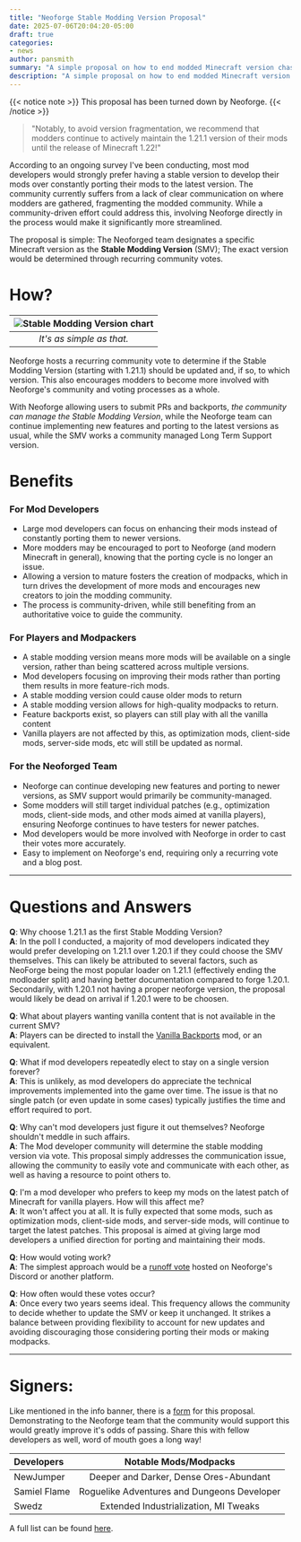 ```yaml
---
title: "Neoforge Stable Modding Version Proposal"
date: 2025-07-06T20:04:20-05:00
draft: true
categories:
- news
author: pansmith
summary: "A simple proposal on how to end modded Minecraft version chasing with a single step, with neoforge."
description: "A simple proposal on how to end modded Minecraft version chasing with a single step, with neoforge."
---
```


{{< notice note >}}
This proposal has been turned down by Neoforge.
{{< /notice >}}

> "Notably, to avoid version fragmentation, we recommend that modders continue to actively maintain the 1.21.1 version of their mods until the release of Minecraft 1.22!"

According to an ongoing survey I've been conducting, most mod developers would strongly prefer having a stable version to develop their mods over constantly porting their mods to the latest version. The community currently suffers from a lack of clear communication on where modders are gathered, fragmenting the modded community. While a community-driven effort could address this, involving Neoforge directly in the process would make it significantly more streamlined.

The proposal is simple: The Neoforged team designates a specific Minecraft version as the **Stable Modding Version** (SMV); The exact version would be determined through recurring community votes.



# How?
<!-- 1. Host a community vote every 2-3 years on if the SMV should be changed. 
2. Done  -->

| ![Stable Modding Version chart](smv-chart.png) |
|:--:|
| *It's as simple as that.* |

Neoforge hosts a recurring community vote to determine if the Stable Modding Version (starting with 1.21.1) should be updated and, if so, to which version. This also encourages modders to become more involved with Neoforge's community and voting processes as a whole.

With Neoforge allowing users to submit PRs and backports, *the community can manage the Stable Modding Version*, while the Neoforge team can continue implementing new features and porting to the latest versions as usual, while the SMV works a community managed Long Term Support version.

# Benefits 
### For Mod Developers
- Large mod developers can focus on enhancing their mods instead of constantly porting them to newer versions.
- More modders may be encouraged to port to Neoforge (and modern Minecraft in general), knowing that the porting cycle is no longer an issue.
- Allowing a version to mature fosters the creation of modpacks, which in turn drives the development of more mods and encourages new creators to join the modding community.
- The process is community-driven, while still benefiting from an authoritative voice to guide the community.

### For Players and Modpackers
- A stable modding version means more mods will be available on a single version, rather than being scattered across multiple versions.
- Mod developers focusing on improving their mods rather than porting them results in more feature-rich mods.
- A stable modding version could cause older mods to return
- A stable modding version allows for high-quality modpacks to return.
- Feature backports exist, so players can still play with all the vanilla content
- Vanilla players are not affected by this, as optimization mods, client-side mods, server-side mods, etc will still be updated as normal.

### For the Neoforged Team
- Neoforge can continue developing new features and porting to newer versions, as SMV support would primarily be community-managed.
- Some modders will still target individual patches (e.g., optimization mods, client-side mods, and other mods aimed at vanilla players), ensuring Neoforge continues to have testers for newer patches.
- Mod developers would be more involved with Neoforge in order to cast their votes more accurately.
- Easy to implement on Neoforge's end, requiring only a recurring vote and a blog post.

---

# Questions and Answers

**Q**: Why choose 1.21.1 as the first Stable Modding Version? \
**A**: In the poll I conducted, a majority of mod developers indicated they would prefer developing on 1.21.1 over 1.20.1 if they could choose the SMV themselves. This can likely be attributed to several factors, such as NeoForge being the most popular loader on 1.21.1 (effectively ending the modloader split) and having better documentation compared to forge 1.20.1. Secondarily, with 1.20.1 not having a proper neoforge version, the proposal would likely be dead on arrival if 1.20.1 were to be choosen. 

**Q**: What about players wanting vanilla content that is not available in the current SMV? \
**A**: Players can be directed to install the [Vanilla Backports](https://www.curseforge.com/minecraft/mc-mods/vanillabackport) mod, or an equivalent.

**Q**: What if mod developers repeatedly elect to stay on a single version forever? \
**A**: This is unlikely, as mod developers do appreciate the technical improvements implemented into the game over time. The issue is that no single patch (or even update in some cases) typically justifies the time and effort required to port.

**Q**: Why can't mod developers just figure it out themselves? Neoforge shouldn't meddle in such affairs. \
**A**: The Mod developer community will determine the stable modding version via vote. This proposal simply addresses the communication issue, allowing the community to easily vote and communicate with each other, as well as having a resource to point others to. 
<!-- The last time the community managed to settle on a stable modding version without structured communication was nearly [eight years ago](https://howoldisminecraft1122.today/). -->

**Q**: I'm a mod developer who prefers to keep my mods on the latest patch of Minecraft for vanilla players. How will this affect me? \
**A**: It won't affect you at all. It is fully expected that some mods, such as optimization mods, client-side mods, and server-side mods, will continue to target the latest patches. This proposal is aimed at giving large mod developers a unified direction for porting and maintaining their mods.

**Q**: How would voting work? \
**A**: The simplest approach would be a [runoff vote](https://en.wikipedia.org/wiki/Runoff_voting) hosted on Neoforge's Discord or another platform.

**Q**: How often would these votes occur? \
**A**: Once every two years seems ideal. This frequency allows the community to decide whether to update the SMV or keep it unchanged. It strikes a balance between providing flexibility to account for new updates and avoiding discouraging those considering porting their mods or making modpacks.

---
# Signers:
Like mentioned in the info banner, there is a [form](https://forms.gle/ec68AdSHvQxVYjcY9) for this proposal. Demonstrating to the Neoforge team that the community would support this would greatly improve it's odds of passing.  Share this with fellow developers as well, word of mouth goes a long way!

| Developers              |  Notable Mods/Modpacks | 
| :---------------- | :------: |
| NewJumper       |   Deeper and Darker, Dense Ores-Abundant  |
| Samiel Flame       |   Roguelike Adventures and Dungeons Developer |
| Swedz       |   Extended Industrialization, MI Tweaks |

A full list can be found [here](https://docs.google.com/spreadsheets/d/1SmSuOfx3LnJ9yvB9q5FeHo_Slp2qMqbcePr0TkpaXDg/edit?usp=sharing).

